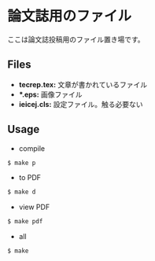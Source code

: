 # 論文誌用のファイル

ここは論文誌投稿用のファイル置き場です。

## Files

* **tecrep.tex:** 文章が書かれているファイル
* **\*.eps:** 画像ファイル
* **ieicej.cls:** 設定ファイル。触る必要ない

## Usage

* compile

```sh
$ make p
```

* to PDF

```sh
$ make d
```

* view PDF

```sh
$ make pdf
```

* all

```sh
$ make
```
